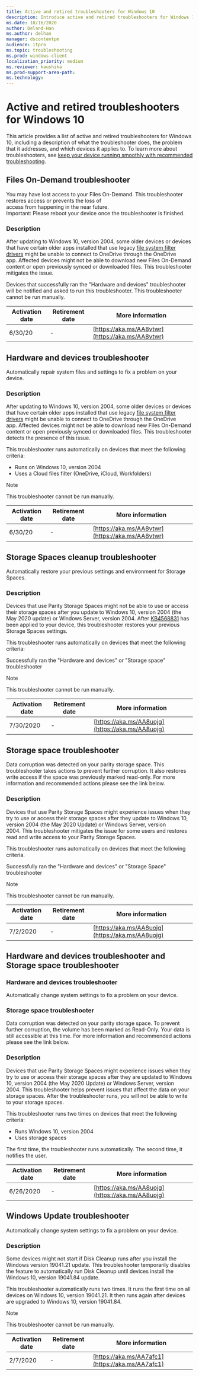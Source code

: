 ```yaml
---
title: Active and retired troubleshooters for Windows 10
description: Introduce active and retired troubleshooters for Windows 10.
ms.date: 10/16/2020
author: Deland-Han
ms.author: delhan
manager: dscontentpm
audience: itpro
ms.topic: troubleshooting
ms.prod: windows-client
localization_priority: medium
ms.reviewer: kaushika
ms.prod-support-area-path:
ms.technology:
---
```

# Active and retired troubleshooters for Windows 10

This article provides a list of active and retired troubleshooters for Windows 10, including a description of what the troubleshooter does, the problem that it addresses, and which devices it applies to. To learn more about troubleshooters, see [keep your device running smoothly with recommended troubleshooting](https://support.microsoft.com/help/4487232/).

## Files On-Demand troubleshooter

You may have lost access to your Files On-Demand. This troubleshooter restores access or prevents the loss of access from happening in the near future. Important: Please reboot your device once the troubleshooter is finished.

### Description

After updating to Windows 10, version 2004, some older devices or devices that have certain older apps installed that use legacy [file system filter drivers](/windows-hardware/drivers/ifs/about-file-system-filter-drivers) might be unable to connect to OneDrive through the OneDrive app. Affected devices might not be able to download new Files On-Demand content or open previously synced or downloaded files. This troubleshooter mitigates the issue.

Devices that successfully ran the "Hardware and devices" troubleshooter will be notified and asked to run this troubleshooter. This troubleshooter cannot be run manually.

|Activation date|Retirement date|More information|
|---|---|---|
|6/30/20|\-|[https://aka.ms/AA8vtwr](https://aka.ms/AA8vtwr)|

## Hardware and devices troubleshooter

Automatically repair system files and settings to fix a problem on your device.

### Description

After updating to Windows 10, version 2004, some older devices or devices that have certain older apps installed that use legacy [file system filter drivers](/windows-hardware/drivers/ifs/about-file-system-filter-drivers) might be unable to connect to OneDrive through the OneDrive app. Affected devices might not be able to download new Files On-Demand content or open previously synced or downloaded files. This troubleshooter detects the presence of this issue.

This troubleshooter runs automatically on devices that meet the following criteria:

- Runs on Windows 10, version 2004
- Uses a Cloud files filter (OneDrive, iCloud, Workfolders)

> [!NOTE]
> This troubleshooter cannot be run manually.

|Activation date|Retirement date|More information|
|---|---|---|
|6/30/20|\-|[https://aka.ms/AA8vtwr](https://aka.ms/AA8vtwr)|

## Storage Spaces cleanup troubleshooter

Automatically restore your previous settings and environment for Storage Spaces.

### Description

Devices that use Parity Storage Spaces might not be able to use or access their storage spaces after you update to Windows 10, version 2004 (the May 2020 update) or Windows Server, version 2004. After [KB4568831](https://support.microsoft.com/help/4568831) has been applied to your device, this troubleshooter restores your previous Storage Spaces settings.

This troubleshooter runs automatically on devices that meet the following criteria:

Successfully ran the "Hardware and devices" or "Storage space" troubleshooter

> [!NOTE]
> This troubleshooter cannot be run manually.

|Activation date|Retirement date|More information|
|---|---|---|
|7/30/2020|\-|[https://aka.ms/AA8uojg](https://aka.ms/AA8uojg)|

## Storage space troubleshooter

Data corruption was detected on your parity storage space. This troubleshooter takes actions to prevent further corruption. It also restores write access if the space was previously marked read-only. For more information and recommended actions please see the link below.

### Description

Devices that use Parity Storage Spaces might experience issues when they try to use or access their storage spaces after they update to Windows 10, version 2004 (the May 2020 Update) or Windows Server, version 2004. This troubleshooter mitigates the issue for some users and restores read and write access to your Parity Storage Spaces. 

This troubleshooter runs automatically on devices that meet the following criteria.

Successfully ran the "Hardware and devices" or "Storage Space" troubleshooter

> [!NOTE]
> This troubleshooter cannot be run manually.

|Activation date|Retirement date|More information|
|---|---|---|
|7/2/2020|\-|[https://aka.ms/AA8uojg](https://aka.ms/AA8uojg)|

## Hardware and devices troubleshooter and Storage space troubleshooter

### Hardware and devices troubleshooter

Automatically change system settings to fix a problem on your device.

### Storage space troubleshooter

Data corruption was detected on your parity storage space. To prevent further corruption, the volume has been marked as Read-Only. Your data is still accessible at this time. For more information and recommended actions please see the link below.

### Description

Devices that use Parity Storage Spaces might experience issues when they try to use or access their storage spaces after they are updated to Windows 10, version 2004 (the May 2020 Update) or Windows Server, version 2004. This troubleshooter helps prevent issues that affect the data on your storage spaces. After the troubleshooter runs, you will not be able to write to your storage spaces.

This troubleshooter runs two times on devices that meet the following criteria:

- Runs Windows 10, version 2004
- Uses storage spaces

The first time, the troubleshooter runs automatically. The second time, it notifies the user.

|Activation date|Retirement date|More information|
|---|---|---|
|6/26/2020|\-|[https://aka.ms/AA8uojg](https://aka.ms/AA8uojg)|

## Windows Update troubleshooter

Automatically change system settings to fix a problem on your device.

### Description

Some devices might not start if Disk Cleanup runs after you install the Windows version 19041.21 update. This troubleshooter temporarily disables the feature to automatically run Disk Cleanup until devices install the Windows 10, version 19041.84 update.

This troubleshooter automatically runs two times. It runs the first time on all devices on Windows 10, version 19041.21. It then runs again after devices are upgraded to Windows 10, version 19041.84.  
  
> [!NOTE]
> This troubleshooter cannot be run manually.

|Activation date|Retirement date|More information|
|---|---|---|
|2/7/2020|\-|[https://aka.ms/AA7afc1](https://aka.ms/AA7afc1)|
